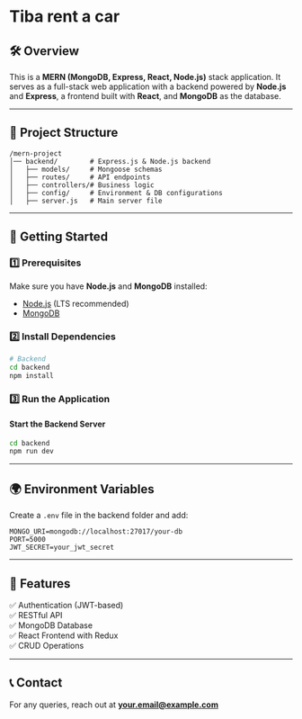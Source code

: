 # Tiba rent a car

## 🛠️ Overview  
This is a **MERN (MongoDB, Express, React, Node.js)** stack application. It serves as a full-stack web application with a backend powered by **Node.js** and **Express**, a frontend built with **React**, and **MongoDB** as the database.

---

## 📂 Project Structure  
```
/mern-project
│── backend/        # Express.js & Node.js backend
│   ├── models/     # Mongoose schemas
│   ├── routes/     # API endpoints
│   ├── controllers/# Business logic
│   ├── config/     # Environment & DB configurations
│   ├── server.js   # Main server file

```

---

## 🚀 Getting Started  

### 1️⃣ Prerequisites  
Make sure you have **Node.js** and **MongoDB** installed:

- [Node.js](https://nodejs.org/) (LTS recommended)
- [MongoDB](https://www.mongodb.com/)

### 2️⃣ Install Dependencies  

```bash
# Backend
cd backend
npm install
```

### 3️⃣ Run the Application  

#### Start the Backend Server  
```bash
cd backend
npm run dev
```

---

## 🌍 Environment Variables  
Create a `.env` file in the backend folder and add:  

```plaintext
MONGO_URI=mongodb://localhost:27017/your-db
PORT=5000
JWT_SECRET=your_jwt_secret
```

---

## 📌 Features  
✅ Authentication (JWT-based)  
✅ RESTful API  
✅ MongoDB Database  
✅ React Frontend with Redux  
✅ CRUD Operations  

---

## 📞 Contact  
For any queries, reach out at **your.email@example.com**
